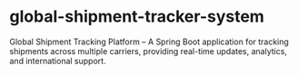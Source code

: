 # global-shipment-tracker-system
Global Shipment Tracking Platform – A Spring Boot application for tracking shipments across multiple carriers, providing real-time updates, analytics, and international support.
